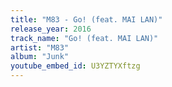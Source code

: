 ```yaml
---
title: "M83 - Go! (feat. MAI LAN)"
release_year: 2016
track_name: "Go! (feat. MAI LAN)"
artist: "M83"
album: "Junk"
youtube_embed_id: U3YZTYXftzg
---
```

